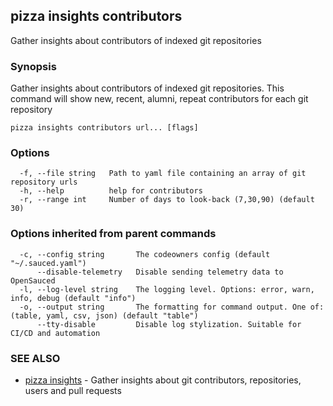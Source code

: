 ## pizza insights contributors

Gather insights about contributors of indexed git repositories

### Synopsis

Gather insights about contributors of indexed git repositories. This command will show new, recent, alumni, repeat contributors for each git repository

```
pizza insights contributors url... [flags]
```

### Options

```
  -f, --file string   Path to yaml file containing an array of git repository urls
  -h, --help          help for contributors
  -r, --range int     Number of days to look-back (7,30,90) (default 30)
```

### Options inherited from parent commands

```
  -c, --config string       The codeowners config (default "~/.sauced.yaml")
      --disable-telemetry   Disable sending telemetry data to OpenSauced
  -l, --log-level string    The logging level. Options: error, warn, info, debug (default "info")
  -o, --output string       The formatting for command output. One of: (table, yaml, csv, json) (default "table")
      --tty-disable         Disable log stylization. Suitable for CI/CD and automation
```

### SEE ALSO

* [pizza insights](pizza_insights.md)	 - Gather insights about git contributors, repositories, users and pull requests

